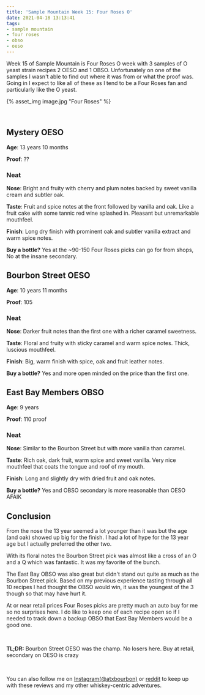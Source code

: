 ```yaml
---
title: 'Sample Mountain Week 15: Four Roses O'
date: 2021-04-18 13:13:41
tags:
- sample mountain
- four roses
- obso
- oeso
---
```


Week 15 of Sample Mountain is Four Roses O week with 3 samples of O yeast strain recipes 2 OESO and 1 OBSO. Unfortunately on one of the samples I wasn't able to find out where it was from or what the proof was. Going in I expect to like all of these as I tend to be a Four Roses fan and particularly like the O yeast.

{% asset_img image.jpg "Four Roses" %}

&nbsp;

## Mystery OESO

**Age**: 13 years 10 months

**Proof**: ??

### Neat
**Nose**: Bright and fruity with cherry and plum notes backed by sweet vanilla cream and subtler oak.

**Taste**: Fruit and spice notes at the front followed by vanilla and oak. Like a fruit cake with some tannic red wine splashed in. Pleasant but unremarkable mouthfeel.

**Finish**: Long dry finish with prominent oak and subtler vanilla extract and warm spice notes.

**Buy a bottle?** Yes at the ~90-150 Four Roses picks can go for from shops, No at the insane secondary.

## Bourbon Street OESO

**Age**: 10 years 11 months

**Proof**: 105

### Neat
**Nose**: Darker fruit notes than the first one with a richer caramel sweetness.

**Taste**: Floral and fruity with sticky caramel and warm spice notes. Thick, luscious mouthfeel.

**Finish**: Big, warm finish with spice, oak and fruit leather notes.

**Buy a bottle?** Yes and more open minded on the price than the first one.

## East Bay Members OBSO

**Age**: 9 years

**Proof**: 110 proof

### Neat
**Nose**: Similar to the Bourbon Street but with more vanilla than caramel.

**Taste**: Rich oak, dark fruit, warm spice and sweet vanilla. Very nice mouthfeel that coats the tongue and roof of my mouth.

**Finish**: Long and slightly dry with dried fruit and oak notes.

**Buy a bottle?** Yes and OBSO secondary is more reasonable than OESO AFAIK

## Conclusion

From the nose the 13 year seemed a lot younger than it was but the age (and oak) showed up big for the finish. I had a lot of hype for the 13 year age but I actually preferred the other two.

With its floral notes the Bourbon Street pick was almost like a cross of an O and a Q which was fantastic. It was my favorite of the bunch.

The East Bay OBSO was also great but didn't stand out quite as much as the Bourbon Street pick. Based on my previous experience tasting through all 10 recipes I had thought the OBSO would win, it was the youngest of the 3 though so that may have hurt it.

At or near retail prices Four Roses picks are pretty much an auto buy for me so no surprises here. I do like to keep one of each recipe open so if I needed to track down a backup OBSO that East Bay Members would be a good one.

&nbsp;

**TL;DR:** Bourbon Street OESO was the champ. No losers here. Buy at retail, secondary on OESO is crazy

&nbsp;

You can also follow me on [Instagram(@atxbourbon)](https://www.instagram.com/atxbourbon/) or [reddit](https://www.reddit.com/r/atxbourbon/) to keep up with these reviews and my other whiskey-centric adventures.
